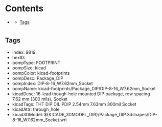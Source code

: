 



Contents
========

* [](#)
	* [Tags](#tags)

# 

## Tags

- index: 9819
- hexID: 
- oompType: FOOTPRINT
- oompSize: kicad
- oompColor: kicad-footprints
- oompDesc: Package_DIP
- oompIndex: DIP-8-16_W7.62mm_Socket
- oompName: kicad-footprints/Package_DIP/DIP-8-16_W7.62mm_Socket
- kicadDesc: 16-lead though-hole mounted DIP package, row spacing 7.62 mm (300 mils), Socket
- kicadTags: THT DIP DIL PDIP 2.54mm 7.62mm 300mil Socket
- kicadAttr: through_hole
- kicad3DModel: ${KICAD6_3DMODEL_DIR}/Package_DIP.3dshapes/DIP-8-16_W7.62mm_Socket.wrl
